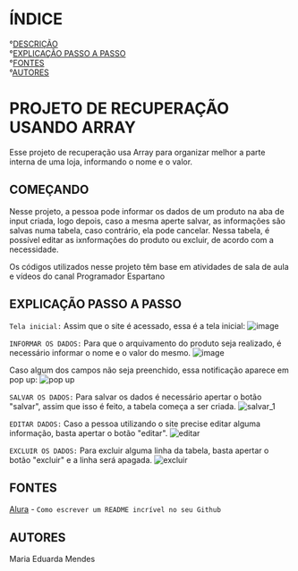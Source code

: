 # ÍNDICE
°[DESCRIÇÃO](#come%C3%A7ando)  
°[EXPLICAÇÃO PASSO A PASSO](#explica%C3%A7%C3%A3o-passo-a-passo)  
°[FONTES](#fontes)  
°[AUTORES](#autores)

# PROJETO DE RECUPERAÇÃO USANDO ARRAY

Esse projeto de recuperação usa Array para organizar melhor a parte interna de uma loja, informando o nome e o valor.

## COMEÇANDO

Nesse projeto, a pessoa pode informar os dados de um produto na aba de input criada, logo depois, caso a mesma aperte salvar, as informações são salvas numa tabela, caso contrário, ela pode cancelar.
Nessa tabela, é possível editar as ixnformações do produto ou excluir, de acordo com a necessidade.

Os códigos utilizados nesse projeto têm base em atividades de sala de aula e vídeos do canal Programador Espartano

## EXPLICAÇÃO PASSO A PASSO

``Tela inicial:``
Assim que o site é acessado, essa é a tela inicial:
![image](https://github.com/imdoarda/rec-array/assets/127868962/93ff3062-45e1-42d8-80aa-932cfd2122b3)


``INFORMAR OS DADOS:``
Para que o arquivamento do produto seja realizado, é necessário informar o nome e o valor do mesmo.
![image](https://github.com/imdoarda/rec-array/assets/127868962/cf22fbca-2724-46ea-bf19-b74d8840fd38)

Caso algum dos campos não seja preenchido, essa notificação aparece em pop up:
![pop up](https://github.com/imdoarda/rec-array/assets/127868962/f6dcf4fe-4b80-4305-aadc-b20022506f06)



``SALVAR OS DADOS:``
Para salvar os dados é necessário apertar o botão "salvar", assim que isso é feito, a tabela começa a ser criada.
![salvar_1](https://github.com/imdoarda/rec-array/assets/127868962/e677ac8a-7243-4ea1-bfd3-1df0efd525c7)



``EDITAR DADOS:``
Caso a pessoa utilizando o site precise editar alguma informação, basta apertar o botão "editar".
![editar](https://github.com/imdoarda/rec-array/assets/127868962/314dda3e-014d-4bf0-89b6-053a7617ef5e)


``EXCLUIR OS DADOS:``
Para excluir alguma linha da tabela, basta apertar o botão "excluir" e a linha será apagada.
![excluir](https://github.com/imdoarda/rec-array/assets/127868962/6f6b4b90-0b4f-456a-b882-fc5dceaba746)

## FONTES

[Alura](https://www.alura.com.br/artigos/escrever-bom-readme ) - ``Como escrever um README incrível no seu Github``


## AUTORES
Maria Eduarda Mendes




